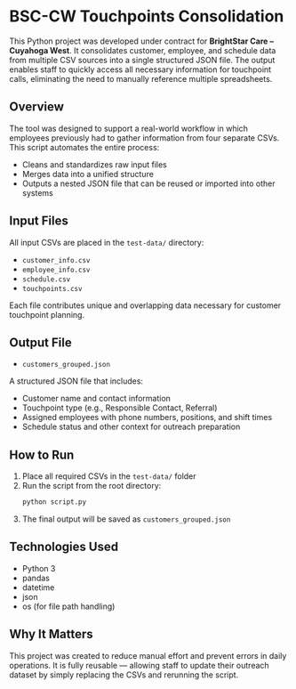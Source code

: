 # BSC-CW Touchpoints Consolidation

This Python project was developed under contract for **BrightStar Care – Cuyahoga West**. It consolidates customer, employee, and schedule data from multiple CSV sources into a single structured JSON file. The output enables staff to quickly access all necessary information for touchpoint calls, eliminating the need to manually reference multiple spreadsheets.

## Overview

The tool was designed to support a real-world workflow in which employees previously had to gather information from four separate CSVs. This script automates the entire process:

- Cleans and standardizes raw input files  
- Merges data into a unified structure  
- Outputs a nested JSON file that can be reused or imported into other systems  

## Input Files

All input CSVs are placed in the `test-data/` directory:

- `customer_info.csv`  
- `employee_info.csv`  
- `schedule.csv`  
- `touchpoints.csv`  

Each file contributes unique and overlapping data necessary for customer touchpoint planning.

## Output File

- `customers_grouped.json`

A structured JSON file that includes:

- Customer name and contact information  
- Touchpoint type (e.g., Responsible Contact, Referral)  
- Assigned employees with phone numbers, positions, and shift times  
- Schedule status and other context for outreach preparation  

## How to Run

1. Place all required CSVs in the `test-data/` folder  
2. Run the script from the root directory:  
   ```bash
   python script.py
   ```  
3. The final output will be saved as `customers_grouped.json`

## Technologies Used

- Python 3  
- pandas  
- datetime  
- json  
- os (for file path handling)  

## Why It Matters

This project was created to reduce manual effort and prevent errors in daily operations. It is fully reusable — allowing staff to update their outreach dataset by simply replacing the CSVs and rerunning the script.

